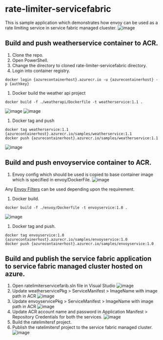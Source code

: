 # rate-limiter-servicefabric
This is sample application which demonstrates how envoy can be used as a rate limiting service in service fabric managed cluester.
![image](https://user-images.githubusercontent.com/113981567/192590071-5a01ec66-95bb-450e-be87-ea960c3209d7.png)

## Build and push weatherservice container to ACR.

1. Clone the repo.
1. Open PowerShell.
1. Change the directory to cloned rate-limiter-servicefabric directory.
1. Login into container registry.
```
docker login {azurecontainerhost}.azurecr.io -u {azurecontainerhost} -p {authkey}
```
1. Docker build the weather api project
```
docker build -f ./weatherapi/Dockerfile -t weatherservice:1.1 .
```
![image](https://user-images.githubusercontent.com/113981567/192626694-02a565f9-54e8-4efc-a596-b287521184ba.png)
![image](https://user-images.githubusercontent.com/113981567/192626842-baab62a1-f733-481a-90c1-55d5bd5c4e0a.png)


1. Docker tag and push

```
docker tag weatherservice:1.1 {azurecontainerhost}.azurecr.io/samples/weatherservice:1.1
docker push {azurecontainerhost}.azurecr.io/samples/weatherservice:1.1
```
![image](https://user-images.githubusercontent.com/113981567/192627206-72e2661f-d2e4-408b-a96b-c7ce8d139626.png)

## Build and push envoyservice container to ACR.

1. Envoy config which should be used is copied to base container image which is specified in envoy/DockerFile.
![image](https://user-images.githubusercontent.com/113981567/192617452-b41d5b58-2d7e-48f1-8891-0fbd9c37e0bc.png)

 Any [Envoy Filters](https://www.envoyproxy.io/docs/envoy/latest/configuration/http/http_filters/http_filters) can be used depending upon the requirement.
 
 1. Docker build.
 ```
 docker build -f ./envoy/Dockerfile -t envoyservice:1.0 .
 ```
 ![image](https://user-images.githubusercontent.com/113981567/192626099-6b561cce-b068-4f85-a9eb-48b7dfb76ef7.png)

 
 1. Docker tag and push.
 ```
 docker tag envoyservice:1.0 {azurecontainerhost}.azurecr.io/samples/envoyservice:1.0
docker push {azurecontainerhost}.azurecr.io/samples/envoyservice:1.0

 ```
 
 ## Build and publish the service fabric application to service fabric managed cluster hosted on azure.
 
 1. Open ratelimiterservicefarib.sln file in Visual Studio
 ![image](https://user-images.githubusercontent.com/113981567/192621113-5ec12822-e665-4f51-ad38-312f32563321.png)
1. Update weatherservicePkg > ServiceManifest > ImageName with image path in ACR
![image](https://user-images.githubusercontent.com/113981567/192627461-80fa3183-8bb6-4467-af5b-295933d8037d.png)
1. Update envoyservicePkg > ServiceManifest > ImageName with image path in ACR
![image](https://user-images.githubusercontent.com/113981567/192621952-54297311-638d-4128-b25d-93a2b3a3eeb6.png)
1. Update ACR account name and password in Application Manifest > Repository Credentials for both the services.
![image](https://user-images.githubusercontent.com/113981567/192622607-257e12aa-f6ef-4525-bc23-b991e3152160.png)
1. Build the ratelimitersf project.
1. Publish the ratelimitersf project to the service fabric managed cluster.
![image](https://user-images.githubusercontent.com/113981567/192624042-4343eb4e-0f7f-421f-8777-768c775f9d69.png)



 
